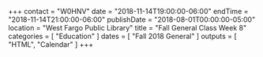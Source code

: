 +++
contact = "W0HNV"
date = "2018-11-14T19:00:00-06:00"
endTime = "2018-11-14T21:00:00-06:00"
publishDate = "2018-08-01T00:00:00-05:00"
location = "West Fargo Public Library"
title = "Fall General Class Week 8"
categories = [ "Education" ]
dates = [ "Fall 2018 General" ]
outputs = [ "HTML", "Calendar" ]
+++
